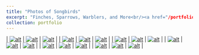 ```yaml
---
title: "Photos of Songbirds"
excerpt: "Finches, Sparrows, Warblers, and More<br/><a href="/portfolio/portfolio-1/"><img src='/images/songbirds/500x300.png'></a>"
collection: portfolio
---
```


| [![alt](/images/songbirds/1.jpg)](/images/songbirds/1.jpg) | [![alt](/images/songbirds/2.jpg)](/images/songbirds/2.jpg) | [![alt](/images/songbirds/18.jpg)](/images/songbirds/18.jpg) |
| [![alt](/images/songbirds/4.jpg)](/images/songbirds/4.jpg) | [![alt](/images/songbirds/13.jpg)](/images/songbirds/13.jpg) | [![alt](/images/songbirds/11.jpg)](/images/songbirds/11.jpg) |
| [![alt](/images/songbirds/19.jpg)](/images/songbirds/19.jpg) | [![alt](/images/songbirds/14.jpg)](/images/songbirds/14.jpg) | [![alt](/images/songbirds/20.jpg)](/images/songbirds/20.jpg) |
| [![alt](/images/songbirds/3.jpg)](/images/songbirds/3.jpg) | [![alt](/images/songbirds/6.jpg)](/images/songbirds/6.jpg) | [![alt](/images/songbirds/8.jpg)](/images/songbirds/8.jpg) |
| [![alt](/images/songbirds/9.jpg)](/images/songbirds/9.jpg) | [![alt](/images/songbirds/10.jpg)](/images/songbirds/10.jpg) | [![alt](/images/songbirds/15.jpg)](/images/songbirds/15.jpg) |
| [![alt](/images/songbirds/16.jpg)](/images/songbirds/16.jpg) | [![alt](/images/songbirds/17.jpg)](/images/songbirds/17.jpg) | [![alt](/images/songbirds/21.jpg)](/images/songbirds/21.jpg) |
